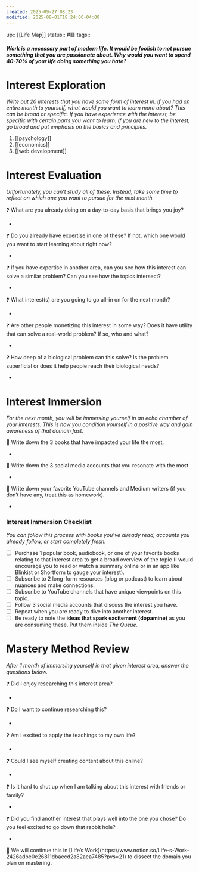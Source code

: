 ```yaml
---
created: 2025-09-27 08:23
modified: 2025-08-01T18:24:06-04:00
---
```

up:: [[Life Map]]
status:: #🟥 
tags::

***Work is a necessary part of modern life. It would be foolish to not pursue something that you are passionate about. Why would you want to spend 40-70% of your life doing something you hate?***
# Interest Exploration

*Write out 20 interests that you have some form of interest in. If you had an entire month to yourself, what would you want to learn more about? This can be broad or specific. If you have experience with the interest, be specific with certain parts you want to learn. If you are new to the interest, go broad and put emphasis on the basics and principles.*

1. [[psychology]]
2. [[economics]]
3. [[web development]]

# Interest Evaluation

*Unfortunately, you can’t study all of these. Instead, take some time to reflect on which one you want to pursue for the next month.*

<aside>
❓ What are you already doing on a day-to-day basis that brings you joy?

</aside>

- 

<aside>
❓ Do you already have expertise in one of these? If not, which one would you want to start learning about right now?

</aside>

- 

<aside>
❓ If you have expertise in another area, can you see how this interest can solve a similar problem? Can you see how the topics intersect?

</aside>

- 

<aside>
❓ What interest(s) are you going to go all-in on for the next month?

</aside>

- 

<aside>
❓ Are other people monetizing this interest in some way? Does it have utility that can solve a real-world problem? If so, who and what?

</aside>

- 

<aside>
❓ How deep of a biological problem can this solve? Is the problem superficial or does it help people reach their biological needs?

</aside>

- 

# Interest Immersion

*For the next month, you will be immersing yourself in an echo chamber of your interests. This is how you condition yourself in a positive way and gain awareness of that domain fast.*

<aside>
🔑 Write down the 3 books that have impacted your life the most.

</aside>

- 

<aside>
🔑 Write down the 3 social media accounts that you resonate with the most.

</aside>

- 

<aside>
🔑 Write down your favorite YouTube channels and Medium writers (if you don’t have any, treat this as homework).

</aside>

- 

### Interest Immersion Checklist

*You can follow this process with books you’ve already read, accounts you already follow, or start completely fresh.*

- [ ]  Purchase 1 popular book, audiobook, or one of your favorite books relating to that interest area to get a broad overview of the topic (I would encourage you to read or watch a summary online or in an app like Blinkist or Shortform to gauge your interest).
- [ ]  Subscribe to 2 long-form resources (blog or podcast) to learn about nuances and make connections.
- [ ]  Subscribe to YouTube channels that have unique viewpoints on this topic.
- [ ]  Follow 3 social media accounts that discuss the interest you have.
- [ ]  Repeat when you are ready to dive into another interest.
- [ ]  Be ready to note the **ideas that spark excitement (dopamine)** as you are consuming these. Put them inside *The Queue.*

# Mastery Method Review

*After 1 month of immersing yourself in that given interest area, answer the questions below.*

<aside>
❓ Did I enjoy researching this interest area?

</aside>

- 

<aside>
❓ Do I want to continue researching this?

</aside>

- 

<aside>
❓ Am I excited to apply the teachings to my own life?

</aside>

- 

<aside>
❓ Could I see myself creating content about this online?

</aside>

- 

<aside>
❓ Is it hard to shut up when I am talking about this interest with friends or family?

</aside>

- 

<aside>
❓ Did you find another interest that plays well into the one you chose? Do you feel excited to go down that rabbit hole?

</aside>

- 

<aside>
🔑 We will continue this in [Life’s Work](https://www.notion.so/Life-s-Work-2426adbe0e26811dbaecd2a82aea7485?pvs=21) to dissect the domain you plan on mastering.

</aside>